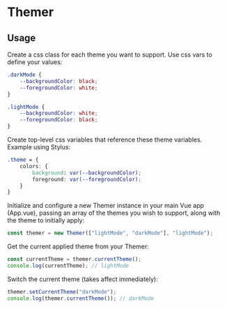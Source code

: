 # Themer

## Usage

Create a css class for each theme you want to support. Use css vars to define your values:

```css
.darkMode {
    --backgroundColor: black;
    --foregroundColor: white;
}

.lightMode {
    --backgroundColor: white;
    --foregroundColor: black;
}
```

Create top-level css variables that reference these theme variables. Example using Stylus:

```css
.theme = {
    colors: {
        background: var(--backgroundColor);
        foreground: var(--foregroundColor);
    }
}
```

Initialize and configure a new Themer instance in your main Vue app (App.vue), passing an array of the themes you wish to support, along with the theme to initially apply:

```js
const themer = new Themer(["lightMode", "darkMode"], "lightMode");
```

Get the current applied theme from your Themer:

```js
const currentTheme = themer.currentTheme();
console.log(currentTheme); // lightMode
```

Switch the current theme (takes affect immediately):

```js
themer.setCurrentTheme("darkMode");
console.log(themer.currentTheme()); // darkMode
```